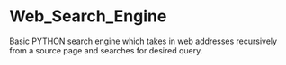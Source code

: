 # Web_Search_Engine
Basic PYTHON search engine  which takes in web addresses recursively from a source page and searches for  desired query.
